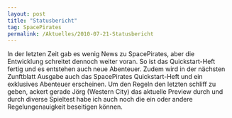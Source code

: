 ```yaml
---
layout: post
title: "Statusbericht"
tag: SpacePirates
permalink: /Aktuelles/2010-07-21-Statusbericht
---
```


In der letzten Zeit gab es wenig News zu SpacePirates, aber die Entwicklung schreitet dennoch weiter voran. So ist das Quickstart-Heft fertig und es entstehen auch neue Abenteuer. Zudem wird in der nächsten Zunftblatt Ausgabe auch das SpacePirates Quickstart-Heft und ein exklusives Abenteuer erscheinen. Um den Regeln den letzten schliff zu geben, ackert gerade Jörg (Western City) das aktuelle Preview durch und durch diverse Spieltest habe ich auch noch die ein oder andere Regelungenauigkeit beseitigen können.
